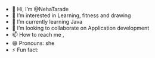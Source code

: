 - 👋 Hi, I’m @NehaTarade
- 👀 I’m interested in Learning, fitness and drawing 
- 🌱 I’m currently learning Java
- 💞️ I’m looking to collaborate on Application development 
- 📫 How to reach me ,
- 😄 Pronouns: she
- ⚡ Fun fact: 

<!---
NehaTarade/NehaTarade is a ✨ special ✨ repository because its `README.md` (this file) appears on your GitHub profile.
You can click the Preview link to take a look at your changes.
--->
